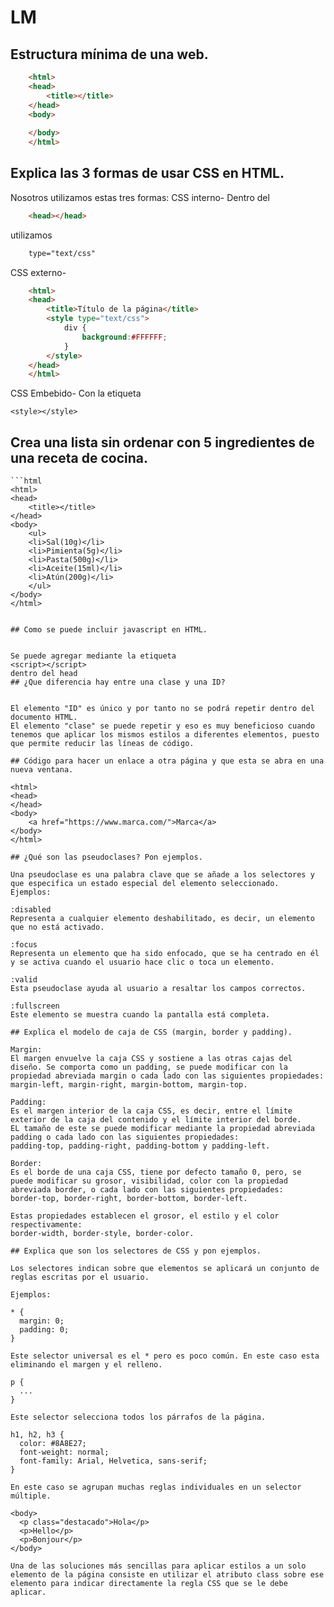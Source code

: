 # LM
## Estructura mínima de una web.
```html
	<html>
	<head>
		<title></title>
	</head>
	<body>
	
	</body>
	</html>
```

## Explica las 3 formas de usar CSS en HTML.  
  
Nosotros utilizamos estas tres formas:
CSS interno-
Dentro del
```html
	<head></head>
``` 
utilizamos 
```html
	type="text/css"
```
CSS externo-
```html
	<html>
	<head>
    	<title>Título de la página</title>
    	<style type="text/css">
        	div {
            	background:#FFFFFF;
        	}
    	</style>
	</head>
	</html>
```
CSS Embebido-
Con la etiqueta
	
	<style></style>
	
## Crea una lista sin ordenar con 5 ingredientes de una receta de cocina.

	```html
	<html>
	<head>
		<title></title>
	</head>
	<body>
		<ul>
		<li>Sal(10g)</li>
		<li>Pimienta(5g)</li>
		<li>Pasta(500g)</li>
		<li>Aceite(15ml)</li>
		<li>Atún(200g)</li>
		</ul>	
	</body>
	</html>
```
	
## Como se puede incluir javascript en HTML.
	
	
Se puede agregar mediante la etiqueta
<script></script>
dentro del head
## ¿Que diferencia hay entre una clase y una ID?
	
	
El elemento "ID" es único y por tanto no se podrá repetir dentro del documento HTML.
El elemento "clase" se puede repetir y eso es muy beneficioso cuando tenemos que aplicar los mismos estilos a diferentes elementos, puesto que permite reducir las líneas de código.

## Código para hacer un enlace a otra página y que esta se abra en una nueva ventana.

<html>
<head>
</head>
<body>
	<a href="https://www.marca.com/">Marca</a>
</body>
</html>

## ¿Qué son las pseudoclases? Pon ejemplos.

Una pseudoclase es una palabra clave que se añade a los selectores y que especifica un estado especial del elemento seleccionado.
Ejemplos:

:disabled
Representa a cualquier elemento deshabilitado, es decir, un elemento que no está activado.

:focus
Representa un elemento que ha sido enfocado, que se ha centrado en él y se activa cuando el usuario hace clic o toca un elemento.

:valid
Esta pseudoclase ayuda al usuario a resaltar los campos correctos.

:fullscreen
Este elemento se muestra cuando la pantalla está completa.

## Explica el modelo de caja de CSS (margin, border y padding).

Margin:
El margen envuelve la caja CSS y sostiene a las otras cajas del diseño. Se comporta como un padding, se puede modificar con la propiedad abreviada margin o cada lado con las siguientes propiedades:
margin-left, margin-right, margin-bottom, margin-top.

Padding:
Es el margen interior de la caja CSS, es decir, entre el límite exterior de la caja del contenido y el límite interior del borde.
EL tamaño de este se puede modificar mediante la propiedad abreviada padding o cada lado con las siguientes propiedades:
padding-top, padding-right, padding-bottom y padding-left.

Border:
Es el borde de una caja CSS, tiene por defecto tamaño 0, pero, se puede modificar su grosor, visibilidad, color con la propiedad abreviada border, o cada lado con las siguientes propiedades:
border-top, border-right, border-bottom, border-left.

Estas propiedades establecen el grosor, el estilo y el color respectivamente:
border-width, border-style, border-color.

## Explica que son los selectores de CSS y pon ejemplos.

Los selectores indican sobre que elementos se aplicará un conjunto de reglas escritas por el usuario.

Ejemplos: 

* {
  margin: 0;
  padding: 0;
}

Este selector universal es el * pero es poco común. En este caso esta eliminando el margen y el relleno.

p {
  ...
}

Este selector selecciona todos los párrafos de la página.

h1, h2, h3 {
  color: #8A8E27;
  font-weight: normal;
  font-family: Arial, Helvetica, sans-serif;
}

En este caso se agrupan muchas reglas individuales en un selector múltiple.

<body>
  <p class="destacado">Hola</p>
  <p>Hello</p>
  <p>Bonjour</p>
</body>

Una de las soluciones más sencillas para aplicar estilos a un solo elemento de la página consiste en utilizar el atributo class sobre ese elemento para indicar directamente la regla CSS que se le debe aplicar.



